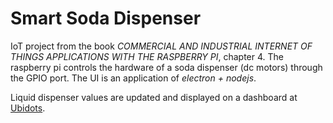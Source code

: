 # Smart Soda Dispenser
IoT project from the book *COMMERCIAL AND INDUSTRIAL INTERNET OF THINGS APPLICATIONS WITH THE RASPBERRY PI*, chapter 4.
The raspberry pi controls the hardware of a soda dispenser (dc motors) through the GPIO port. The UI is an application of *electron + nodejs*.

Liquid dispenser values are updated and displayed on a dashboard at [Ubidots](https://ubidots.com/).
